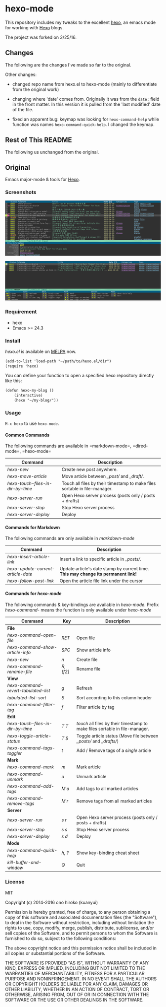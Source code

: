 # hexo-mode

This repository includes my tweaks to the excellent
[hexo](https://github.com/kuanyui/hexo.el), an emacs mode for working with
[Hexo](http://hexo.io/) blogs. 

The project was forked on 3/25/16.

## Changes 

The following are the changes I've made so far to the original.

Other changes:

* changed repo name from hexo.el to hexo-mode (mainly to differentiate from the
  original work)
  
* changing where 'date' comes from.  Originally it was from the `date:` field in
the front matter.  In this version it is pulled from the 'last modified' date of
the file.

* fixed an apparent bug:  keymap was looking for `hexo-command-help` while
  function was names `hexo-command-quick-help`.  I changed the keymap.


## Rest of This README

The following us unchanged from the original.

## Original

Emacs major-mode & tools for [Hexo](https://github.com/hexojs/hexo).

### Screenshots
![Screenshot 1](screenshots/screenshot_1.png)

![Screeenshot 2](screenshots/screenshot_2.png)

### Requirement
- hexo
- Emacs >= 24.3

### Install

*hexo.el* is available on [MELPA](https://github.com/melpa/melpa) now.

```
(add-to-list 'load-path "~/path/to/hexo.el/dir")
(require 'hexo)
```

You can define your function to open a specified hexo repository directly like this:

```
(defun hexo-my-blog ()
    (interactive)
    (hexo "~/my-blog/"))
```

### Usage
`M-x hexo` to use `hexo-mode`.

#### Common Commands

The following commands are available in =markdown-mode=, =dired-mode=, =hexo-mode= 

| Command                           | Description                                                                |
|-----------------------------------|----------------------------------------------------------------------------|
| *hexo-new*                        | Create new post anywhere.                                                  |
| *hexo-move-article*               | Move article between *_post/* and *_draft/*.                               |
| *hexo-touch-files-in-dir-by-time* | Touch all files by their timestamp to make files sortable in file-manager. |
| *hexo-server-run*                 | Open Hexo server process (posts only / posts + drafts)                     |
| *hexo-server-stop*                | Stop Hexo server process                                                   |
| *hexo-server-deploy*              | Deploy                                                                     |

#### Commands for Markdown

The following commands are only available in *markdown-mode*

| Command                            | Description                                                                        |
|------------------------------------|--------------------------------------------|
| *hexo-insert-article-link*         | Insert a link to specific article in *_posts/*.  
| *hexo-update-current-article-date* | Update article's date stamp by current time. **This may change its permanent link!** |
| *hexo-follow-post-link*            | Open the article file link under the cursor   |

#### Commands for *hexo-mode*

The following commands & key-bindings are available in *hexo-mode*.  Prefix *hexo-command-* means the function is only available under *hexo-mode*

| Command                              | Key         | Description                                                                  |
|--------------------------------------|-------------|----------------------------|
| **File**                                 |    |     |
| *hexo-command-open-file*             | *RET*       | Open file                                                                    |
| *hexo-command-show-article-info*     | *SPC*       | Show article info                                                            |
| *hexo-new*                           | *n*         | Create file                                                                  |
| *hexo-command-rename-file*           | *R*, *[f2]* | Rename file                                                                  |
| **View**                                 |    |     |
| *hexo-command-revert-tabulated-list* | *g*         | Refresh                                                                      |
| *tabulated-list-sort*                | *S*         | Sort according to this column header                                         |
| *hexo-command-filter-tag*            | *f*         | Filter article by tag                                                        |
| **Edit**                                 |             |                                                                              |
| *hexo-touch-files-in-dir-by-time*    | *T T*       | *touch* all files by their timestamp to make files sortable in file-manager. |
| *hexo-toggle-article-status*         | *T S*       | Toggle article status (Move file between *_posts/* and *_drafts/*)           |
| *hexo-command-tags-toggler*          | *t*         | Add / Remove tags of a *single* article                                      |
| **Mark**                                 |             |                                                                              |
| *hexo-command-mark*                  | *m*         | Mark article                                                                 |
| *hexo-command-unmark*                | *u*         | Unmark article                                                               |
| *hexo-command-add-tags*              | *M a*       | Add tags to all marked articles                                              |
| *hexo-command-remove-tags*           | *M r*       | Remove tags from all marked articles                                         |
| **Server**                               |             |                                                                              |
| *hexo-server-run*                    | *s r*       | Open Hexo server process (posts only / posts + drafts)                       |
| *hexo-server-stop*                   | *s s*       | Stop Hexo server process                                                     |
| *hexo-server-deploy*                 | *s d*       | Deploy                                                                       |
| **Mode**         |   |    | 
| *hexo-command-quick-help*           | *h*, *?*    | Show key-binding cheat sheet                                                 |
| *kill-buffer-and-window*             | *Q*         | Quit                                                                         |


### License
MIT

Copyright (c) 2014-2016 ono hiroko (kuanyui)

Permission is hereby granted, free of charge, to any person obtaining
a copy of this software and associated documentation files (the
"Software"), to deal in the Software without restriction, including
without limitation the rights to use, copy, modify, merge, publish,
distribute, sublicense, and/or sell copies of the Software, and to
permit persons to whom the Software is furnished to do so, subject to
the following conditions:

The above copyright notice and this permission notice shall be
included in all copies or substantial portions of the Software.

THE SOFTWARE IS PROVIDED "AS IS", WITHOUT WARRANTY OF ANY KIND,
EXPRESS OR IMPLIED, INCLUDING BUT NOT LIMITED TO THE WARRANTIES OF
MERCHANTABILITY, FITNESS FOR A PARTICULAR PURPOSE AND
NONINFRINGEMENT. IN NO EVENT SHALL THE AUTHORS OR COPYRIGHT HOLDERS BE
LIABLE FOR ANY CLAIM, DAMAGES OR OTHER LIABILITY, WHETHER IN AN ACTION
OF CONTRACT, TORT OR OTHERWISE, ARISING FROM, OUT OF OR IN CONNECTION
WITH THE SOFTWARE OR THE USE OR OTHER DEALINGS IN THE SOFTWARE.
